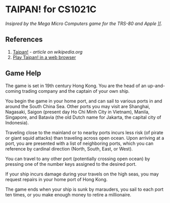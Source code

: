 TAIPAN! for CS1021C
===================
_Insipred by the Mega Micro Computers game for the TRS-80 and Apple ][._

References
----------
1. [Taipan!](http://en.m.wikipedia.org/wiki/Taipan!) - _article on wikipedia.org_
2. [Play Taipan! in a web browser](http://www.taipangame.com/]r)

Game Help
---------
The game is set in 19th century Hong Kong. You are the head of an
up-and-coming trading company and the captain of your own ship.

You begin the game in your home port, and can sail to various ports in
and around the South China Sea. Other ports you may visit are Shanghai,
Nagasaki, Saigon (present day Ho Chi Minh City in Vietnam), Manila,
Singapore, and Batavia (the old Dutch name for Jakarta, the capital
city of Indonesia).

Traveling close to the mainland or to nearby ports incurs less risk
(of pirate or giant squid attacks) than traveling across open ocean.
Upon arriving at a port, you are presented with a list of neighboring
ports, which you can reference by cardinal direction (North, South,
East, or West).

You can travel to any other port (potentially crossing open ocean) by
pressing one of the number keys assigned to the desired port.

If your ship incurs damage during your travels on the high seas, you
may request repairs in your home port of Hong Kong.

The game ends when your ship is sunk by marauders, you sail to each
port ten times, or you make enough money to retire a millionaire.

